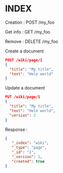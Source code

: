 INDEX
=====

Creation : POST /my_foo

Get info : GET /my_foo

Remove : DELETE /my_foo

Create a document

```json
POST /wiki/page/1
{
  "title": "My title",
  "text": "Helo world"
}
```

Update a document

```json
PUT /wiki/page/1
{
  "title": "My title",
  "text": "Helo world",
  "version": 2
}
```


Response : 
```json
{
   "_index": "wiki",
   "_type": "page",
   "_id": "1",
   "_version": 1,
   "created": true
}
```